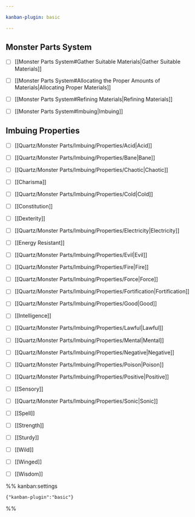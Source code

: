 ```yaml
---

kanban-plugin: basic

---
```


## Monster Parts System

- [ ] [[Monster Parts System#Gather Suitable Materials|Gather Suitable Materials]]
- [ ] [[Monster Parts System#Allocating the Proper Amounts of Materials|Allocating Proper Materials]]
- [ ] [[Monster Parts System#Refining Materials|Refining Materials]]
- [ ] [[Monster Parts System#Imbuing|Imbuing]]


## Imbuing Properties

- [ ] [[Quartz/Monster Parts/Imbuing/Properties/Acid|Acid]]
- [ ] [[Quartz/Monster Parts/Imbuing/Properties/Bane|Bane]]
- [ ] [[Quartz/Monster Parts/Imbuing/Properties/Chaotic|Chaotic]]
- [ ] [[Charisma]]
- [ ] [[Quartz/Monster Parts/Imbuing/Properties/Cold|Cold]]
- [ ] [[Constitution]]
- [ ] [[Dexterity]]
- [ ] [[Quartz/Monster Parts/Imbuing/Properties/Electricity|Electricity]]
- [ ] [[Energy Resistant]]
- [ ] [[Quartz/Monster Parts/Imbuing/Properties/Evil|Evil]]
- [ ] [[Quartz/Monster Parts/Imbuing/Properties/Fire|Fire]]
- [ ] [[Quartz/Monster Parts/Imbuing/Properties/Force|Force]]
- [ ] [[Quartz/Monster Parts/Imbuing/Properties/Fortification|Fortification]]
- [ ] [[Quartz/Monster Parts/Imbuing/Properties/Good|Good]]
- [ ] [[Intelligence]]
- [ ] [[Quartz/Monster Parts/Imbuing/Properties/Lawful|Lawful]]
- [ ] [[Quartz/Monster Parts/Imbuing/Properties/Mental|Mental]]
- [ ] [[Quartz/Monster Parts/Imbuing/Properties/Negative|Negative]]
- [ ] [[Quartz/Monster Parts/Imbuing/Properties/Poison|Poison]]
- [ ] [[Quartz/Monster Parts/Imbuing/Properties/Positive|Positive]]
- [ ] [[Sensory]]
- [ ] [[Quartz/Monster Parts/Imbuing/Properties/Sonic|Sonic]]
- [ ] [[Spell]]
- [ ] [[Strength]]
- [ ] [[Sturdy]]
- [ ] [[Wild]]
- [ ] [[Winged]]
- [ ] [[Wisdom]]




%% kanban:settings
```
{"kanban-plugin":"basic"}
```
%%